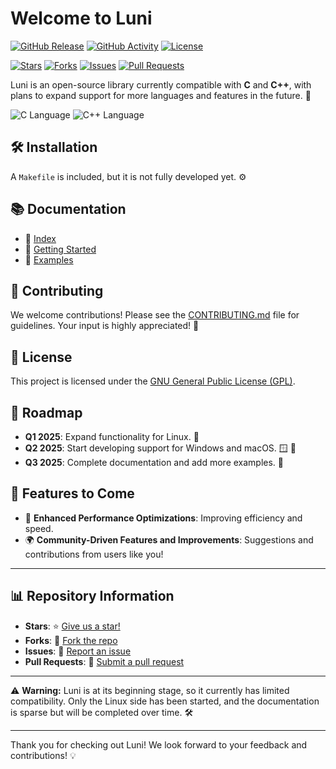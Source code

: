 
# Welcome to Luni

[![GitHub Release](https://img.shields.io/github/release/7klu/luni.svg?style=flat-square)](https://github.com/7klu/luni/releases)
[![GitHub Activity](https://img.shields.io/github/commit-activity/m/7klu/luni.svg?style=flat-square)](https://github.com/7klu/luni/commits)
[![License](https://img.shields.io/badge/license-GPL-blue.svg?style=flat-square)](LICENSE.md) 

[![Stars](https://img.shields.io/github/stars/7klu/luni?style=flat-square)](https://github.com/7klu/luni/stargazers)
[![Forks](https://img.shields.io/github/forks/7klu/luni?style=flat-square)](https://github.com/7klu/luni/network/members)
[![Issues](https://img.shields.io/github/issues/7klu/luni.svg?style=flat-square)](https://github.com/7klu/luni/issues)
[![Pull Requests](https://img.shields.io/github/issues-pr/7klu/luni.svg?style=flat-square)](https://github.com/7klu/luni/pulls)

Luni is an open-source library currently compatible with **C** and **C++**, with plans to expand support for more languages and features in the future. 🌟

![C Language](https://img.shields.io/badge/C-0a84ff?style=for-the-badge&logo=c&logoColor=white)
![C++ Language](https://img.shields.io/badge/C++-00599c?style=for-the-badge&logo=c%2B%2B&logoColor=white)

## 🛠️ Installation
A `Makefile` is included, but it is not fully developed yet. ⚙️

## 📚 Documentation
- 📖 [Index](docs/index.md)
- 🥇 [Getting Started](docs/getting_started.md)
- 📂 [Examples](examples/)

## 🤝 Contributing
We welcome contributions! Please see the [CONTRIBUTING.md](CONTRIBUTING.md) file for guidelines. Your input is highly appreciated! 🙌

## 📜 License
This project is licensed under the [GNU General Public License (GPL)](LICENSE). 

## 📅 Roadmap
- **Q1 2025**: Expand functionality for Linux. 🐧
- **Q2 2025**: Start developing support for Windows and macOS. 🪟 🍏
- **Q3 2025**: Complete documentation and add more examples. 📜

## 🌟 Features to Come
- 🚀 **Enhanced Performance Optimizations**: Improving efficiency and speed.
- 🌍 **Community-Driven Features and Improvements**: Suggestions and contributions from users like you!

---

## 📊 Repository Information

- **Stars**: ⭐ [Give us a star!](https://github.com/7klu/luni)
- **Forks**: 🍴 [Fork the repo](https://github.com/7klu/luni/fork)
- **Issues**: 🐛 [Report an issue](https://github.com/7klu/luni/issues)
- **Pull Requests**: 🔄 [Submit a pull request](https://github.com/7klu/luni/pulls)

---

⚠️ **Warning:** Luni is at its beginning stage, so it currently has limited compatibility. Only the Linux side has been started, and the documentation is sparse but will be completed over time. 🛠️

---

Thank you for checking out Luni! We look forward to your feedback and contributions! 💡


